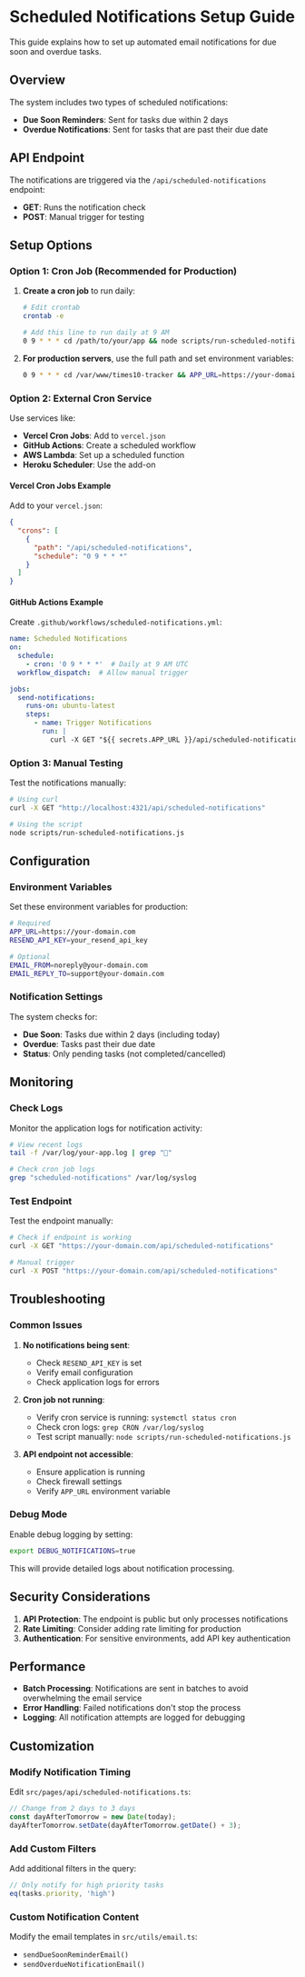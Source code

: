 # Scheduled Notifications Setup Guide

This guide explains how to set up automated email notifications for due soon and overdue tasks.

## Overview

The system includes two types of scheduled notifications:
- **Due Soon Reminders**: Sent for tasks due within 2 days
- **Overdue Notifications**: Sent for tasks that are past their due date

## API Endpoint

The notifications are triggered via the `/api/scheduled-notifications` endpoint:
- **GET**: Runs the notification check
- **POST**: Manual trigger for testing

## Setup Options

### Option 1: Cron Job (Recommended for Production)

1. **Create a cron job** to run daily:
   ```bash
   # Edit crontab
   crontab -e
   
   # Add this line to run daily at 9 AM
   0 9 * * * cd /path/to/your/app && node scripts/run-scheduled-notifications.js
   ```

2. **For production servers**, use the full path and set environment variables:
   ```bash
   0 9 * * * cd /var/www/times10-tracker && APP_URL=https://your-domain.com node scripts/run-scheduled-notifications.js
   ```

### Option 2: External Cron Service

Use services like:
- **Vercel Cron Jobs**: Add to `vercel.json`
- **GitHub Actions**: Create a scheduled workflow
- **AWS Lambda**: Set up a scheduled function
- **Heroku Scheduler**: Use the add-on

#### Vercel Cron Jobs Example

Add to your `vercel.json`:
```json
{
  "crons": [
    {
      "path": "/api/scheduled-notifications",
      "schedule": "0 9 * * *"
    }
  ]
}
```

#### GitHub Actions Example

Create `.github/workflows/scheduled-notifications.yml`:
```yaml
name: Scheduled Notifications
on:
  schedule:
    - cron: '0 9 * * *'  # Daily at 9 AM UTC
  workflow_dispatch:  # Allow manual trigger

jobs:
  send-notifications:
    runs-on: ubuntu-latest
    steps:
      - name: Trigger Notifications
        run: |
          curl -X GET "${{ secrets.APP_URL }}/api/scheduled-notifications"
```

### Option 3: Manual Testing

Test the notifications manually:
```bash
# Using curl
curl -X GET "http://localhost:4321/api/scheduled-notifications"

# Using the script
node scripts/run-scheduled-notifications.js
```

## Configuration

### Environment Variables

Set these environment variables for production:

```bash
# Required
APP_URL=https://your-domain.com
RESEND_API_KEY=your_resend_api_key

# Optional
EMAIL_FROM=noreply@your-domain.com
EMAIL_REPLY_TO=support@your-domain.com
```

### Notification Settings

The system checks for:
- **Due Soon**: Tasks due within 2 days (including today)
- **Overdue**: Tasks past their due date
- **Status**: Only pending tasks (not completed/cancelled)

## Monitoring

### Check Logs

Monitor the application logs for notification activity:
```bash
# View recent logs
tail -f /var/log/your-app.log | grep "📧"

# Check cron job logs
grep "scheduled-notifications" /var/log/syslog
```

### Test Endpoint

Test the endpoint manually:
```bash
# Check if endpoint is working
curl -X GET "https://your-domain.com/api/scheduled-notifications"

# Manual trigger
curl -X POST "https://your-domain.com/api/scheduled-notifications"
```

## Troubleshooting

### Common Issues

1. **No notifications being sent**:
   - Check `RESEND_API_KEY` is set
   - Verify email configuration
   - Check application logs for errors

2. **Cron job not running**:
   - Verify cron service is running: `systemctl status cron`
   - Check cron logs: `grep CRON /var/log/syslog`
   - Test script manually: `node scripts/run-scheduled-notifications.js`

3. **API endpoint not accessible**:
   - Ensure application is running
   - Check firewall settings
   - Verify `APP_URL` environment variable

### Debug Mode

Enable debug logging by setting:
```bash
export DEBUG_NOTIFICATIONS=true
```

This will provide detailed logs about notification processing.

## Security Considerations

1. **API Protection**: The endpoint is public but only processes notifications
2. **Rate Limiting**: Consider adding rate limiting for production
3. **Authentication**: For sensitive environments, add API key authentication

## Performance

- **Batch Processing**: Notifications are sent in batches to avoid overwhelming the email service
- **Error Handling**: Failed notifications don't stop the process
- **Logging**: All notification attempts are logged for debugging

## Customization

### Modify Notification Timing

Edit `src/pages/api/scheduled-notifications.ts`:
```typescript
// Change from 2 days to 3 days
const dayAfterTomorrow = new Date(today);
dayAfterTomorrow.setDate(dayAfterTomorrow.getDate() + 3);
```

### Add Custom Filters

Add additional filters in the query:
```typescript
// Only notify for high priority tasks
eq(tasks.priority, 'high')
```

### Custom Notification Content

Modify the email templates in `src/utils/email.ts`:
- `sendDueSoonReminderEmail()`
- `sendOverdueNotificationEmail()`
